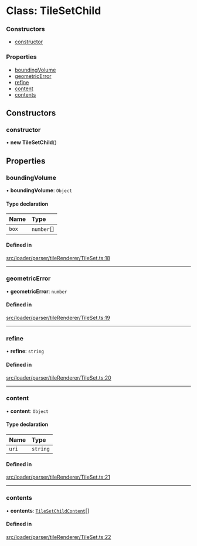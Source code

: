 # Class: TileSetChild


### Constructors

- [constructor](TileSetChild.md#constructor)

### Properties

- [boundingVolume](TileSetChild.md#boundingvolume)
- [geometricError](TileSetChild.md#geometricerror)
- [refine](TileSetChild.md#refine)
- [content](TileSetChild.md#content)
- [contents](TileSetChild.md#contents)

## Constructors

### constructor

• **new TileSetChild**()

## Properties

### boundingVolume

• **boundingVolume**: `Object`

#### Type declaration

| Name | Type |
| :------ | :------ |
| `box` | `number`[] |

#### Defined in

[src/loader/parser/tileRenderer/TileSet.ts:18](https://github.com/Orillusion/orillusion/blob/main/src/loader/parser/tileRenderer/TileSet.ts#L18)

___

### geometricError

• **geometricError**: `number`

#### Defined in

[src/loader/parser/tileRenderer/TileSet.ts:19](https://github.com/Orillusion/orillusion/blob/main/src/loader/parser/tileRenderer/TileSet.ts#L19)

___

### refine

• **refine**: `string`

#### Defined in

[src/loader/parser/tileRenderer/TileSet.ts:20](https://github.com/Orillusion/orillusion/blob/main/src/loader/parser/tileRenderer/TileSet.ts#L20)

___

### content

• **content**: `Object`

#### Type declaration

| Name | Type |
| :------ | :------ |
| `uri` | `string` |

#### Defined in

[src/loader/parser/tileRenderer/TileSet.ts:21](https://github.com/Orillusion/orillusion/blob/main/src/loader/parser/tileRenderer/TileSet.ts#L21)

___

### contents

• **contents**: [`TileSetChildContent`](TileSetChildContent.md)[]

#### Defined in

[src/loader/parser/tileRenderer/TileSet.ts:22](https://github.com/Orillusion/orillusion/blob/main/src/loader/parser/tileRenderer/TileSet.ts#L22)
